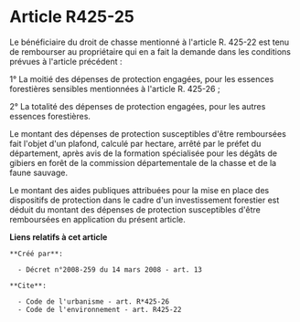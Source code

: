 # Article R425-25

Le bénéficiaire du droit de chasse mentionné à l'article R. 425-22 est tenu de rembourser au propriétaire qui en a fait la
demande dans les conditions prévues à l'article précédent : 

1° La moitié des dépenses de protection engagées, pour les essences forestières sensibles mentionnées à l'article R.
425-26 ; 

2° La totalité des dépenses de protection engagées, pour les autres essences forestières. 

Le montant des dépenses de protection susceptibles d'être remboursées fait l'objet d'un plafond, calculé par hectare, arrêté
par le préfet du département, après avis de la formation spécialisée pour les dégâts de gibiers en forêt de la commission
départementale de la chasse et de la faune sauvage. 

Le montant des aides publiques attribuées pour la mise en place des dispositifs de protection dans le cadre d'un
investissement forestier est déduit du montant des dépenses de protection susceptibles d'être remboursées en application du
présent article.

**Liens relatifs à cet article**

	**Créé par**:

	  - Décret n°2008-259 du 14 mars 2008 - art. 13

	**Cite**:

	  - Code de l'urbanisme - art. R*425-26
	  - Code de l'environnement - art. R425-22
